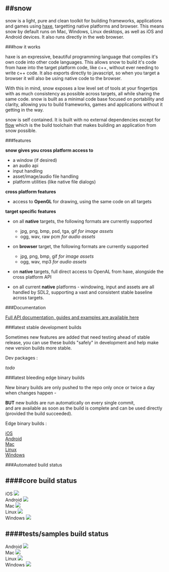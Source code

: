 ##snow
---

snow is a light, pure and clean toolkit for building frameworks, applications and games using [haxe](http://haxe.org), targetting native platforms and browser.
This means snow by default runs on Mac, Windows, Linux desktops, as well as iOS and Android devices. It also runs directly in the web browser.

###how it works

haxe is an expressive, beautiful programming language that compiles it's own code into other code languages.
This allows snow to build it's code from haxe into the target platform code, like c++, without ever needing to write c++ code.
It also exports directly to javascript, so when you target a browser it will also be using native code to the browser.

With this in mind, snow exposes a low level set of tools at your fingertips with as much consistency as possible across targets, all while sharing the same code.
snow is built as a minimal code base focused on portability and clarity, allowing you to build frameworks, games and applications without it getting in the way.

snow is self contained. It is built with no external dependencies except for [flow](#) which is the build toolchain that makes building an application from snow possible.

###features

**snow gives you cross platform access to**

- a window (if desired)
- an audio api
- input handling
- asset/image/audio file handling
- platform utilities (like native file dialogs)

**cross platform features**

- access to **OpenGL** for drawing, using the same code on all targets

**target specific features**

- on all **native** targets, the following formats are currently supported
    - jpg, png, bmp, psd, tga, gif _for image assets_
    - ogg, wav, raw pcm _for audio assets_

- on **browser** target, the following formats are currently supported
    - jpg, png, bmp, gif _for image assets_
    - ogg, wav, mp3 _for audio assets_

- on **native** targets, full direct access to OpenAL from haxe, alongside the cross platform API
- on all current **native** platforms - windowing, input and assets are all handled by SDL2, supporting a vast and consistent stable baseline across targets.


###Documentation

<a target="_blank" href="http://underscorediscovery.github.io/snow"> Full API documentation, guides and examples are available here </a>

###latest stable development builds

Sometimes new features are added that need testing ahead of stable release, you can use these builds "safely" in development and help make new version builds more stable.

Dev packages :

_todo_


###latest bleeding edge binary builds

New binary builds are only pushed to the repo only once or twice a day when changes happen -

**BUT** new builds are run automatically on every single commit,   
and are available as soon as the build is complete and can be used directly (provided the build succeeded).

Edge binary builds :

[iOS](http://build.luxeengine.com:8111//repository/downloadAll/snow_core_ios/latest.lastSuccessful)   
[Android](http://build.luxeengine.com:8111//repository/downloadAll/snow_core_android/latest.lastSuccessful)   
[Mac](http://build.luxeengine.com:8111//repository/downloadAll/snow_core_mac/latest.lastSuccessful)   
[Linux](http://build.luxeengine.com:8111//repository/downloadAll/snow_core_linux/latest.lastSuccessful)   
[Windows](http://build.luxeengine.com:8111//repository/downloadAll/snow_core_windows/latest.lastSuccessful)   

###Automated build status

####core build status
---

iOS <a target="_blank" href="http://build.luxeengine.com:8111/viewType.html?buildTypeId=snow_core_ios&guest=1">
<img src="http://build.luxeengine.com:8111/app/rest/builds/buildType:(id:snow_core_ios)/statusIcon"/>
</a>   
Android <a target="_blank" href="http://build.luxeengine.com:8111/viewType.html?buildTypeId=snow_core_android&guest=1">
<img src="http://build.luxeengine.com:8111/app/rest/builds/buildType:(id:snow_core_android)/statusIcon"/>
</a>   
Mac <a target="_blank" href="http://build.luxeengine.com:8111/viewType.html?buildTypeId=snow_core_mac&guest=1">
<img src="http://build.luxeengine.com:8111/app/rest/builds/buildType:(id:snow_core_mac)/statusIcon"/>
</a>   
Linux <a target="_blank" href="http://build.luxeengine.com:8111/viewType.html?buildTypeId=snow_core_linux&guest=1">
<img src="http://build.luxeengine.com:8111/app/rest/builds/buildType:(id:snow_core_linux)/statusIcon"/>
</a>   
Windows <a target="_blank" href="http://build.luxeengine.com:8111/viewType.html?buildTypeId=snow_core_windows&guest=1">
<img src="http://build.luxeengine.com:8111/app/rest/builds/buildType:(id:snow_core_windows)/statusIcon"/>
</a>

####tests/samples build status
---

Android <a target="_blank" href="http://build.luxeengine.com:8111/viewType.html?buildTypeId=snow_tests_android&guest=1">
<img src="http://build.luxeengine.com:8111/app/rest/builds/buildType:(id:snow_tests_android)/statusIcon"/>
</a>   
Mac <a target="_blank" href="http://build.luxeengine.com:8111/viewType.html?buildTypeId=snow_tests_mac&guest=1">
<img src="http://build.luxeengine.com:8111/app/rest/builds/buildType:(id:snow_tests_mac)/statusIcon"/>
</a>   
Linux <a target="_blank" href="http://build.luxeengine.com:8111/viewType.html?buildTypeId=snow_tests_linux&guest=1">
<img src="http://build.luxeengine.com:8111/app/rest/builds/buildType:(id:snow_tests_linux)/statusIcon"/>
</a>   
Windows <a target="_blank" href="http://build.luxeengine.com:8111/viewType.html?buildTypeId=snow_tests_windows&guest=1">
<img src="http://build.luxeengine.com:8111/app/rest/builds/buildType:(id:snow_tests_windows)/statusIcon"/>
</a>
